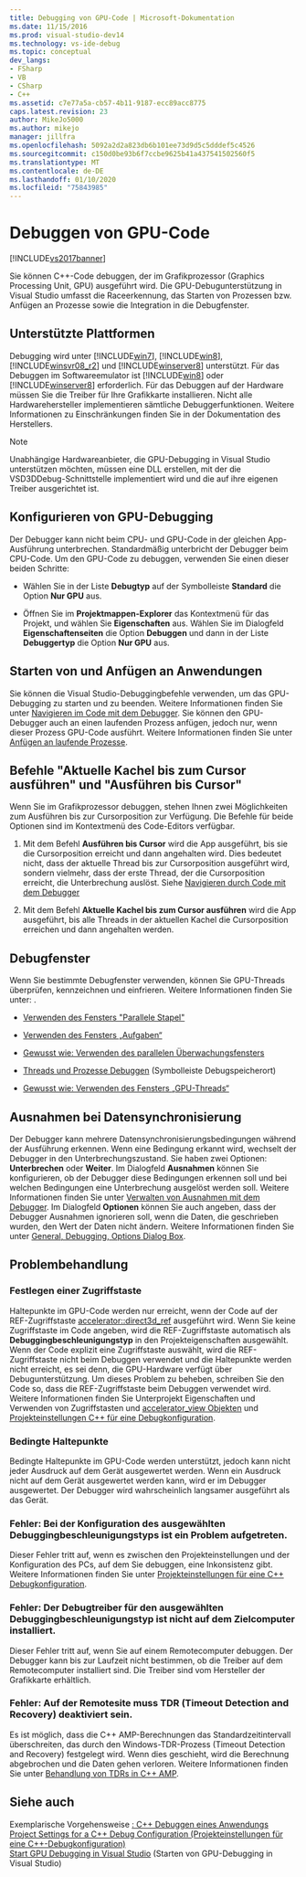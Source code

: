 ```yaml
---
title: Debugging von GPU-Code | Microsoft-Dokumentation
ms.date: 11/15/2016
ms.prod: visual-studio-dev14
ms.technology: vs-ide-debug
ms.topic: conceptual
dev_langs:
- FSharp
- VB
- CSharp
- C++
ms.assetid: c7e77a5a-cb57-4b11-9187-ecc89acc8775
caps.latest.revision: 23
author: MikeJo5000
ms.author: mikejo
manager: jillfra
ms.openlocfilehash: 5092a2d2a823db6b101ee73d9d5c5dddef5c4526
ms.sourcegitcommit: c150d0be93b6f7ccbe9625b41a437541502560f5
ms.translationtype: MT
ms.contentlocale: de-DE
ms.lasthandoff: 01/10/2020
ms.locfileid: "75843985"
---
```

# <a name="debugging-gpu-code"></a>Debuggen von GPU-Code
[!INCLUDE[vs2017banner](../includes/vs2017banner.md)]

Sie können C++-Code debuggen, der im Grafikprozessor (Graphics Processing Unit, GPU) ausgeführt wird. Die GPU-Debugunterstützung in Visual Studio umfasst die Raceerkennung, das Starten von Prozessen bzw. Anfügen an Prozesse sowie die Integration in die Debugfenster.  
  
## <a name="supported-platforms"></a>Unterstützte Plattformen  
 Debugging wird unter [!INCLUDE[win7](../includes/win7-md.md)], [!INCLUDE[win8](../includes/win8-md.md)], [!INCLUDE[winsvr08_r2](../includes/winsvr08-r2-md.md)] und [!INCLUDE[winserver8](../includes/winserver8-md.md)] unterstützt. Für das Debuggen im Softwareemulator ist [!INCLUDE[win8](../includes/win8-md.md)] oder [!INCLUDE[winserver8](../includes/winserver8-md.md)] erforderlich. Für das Debuggen auf der Hardware müssen Sie die Treiber für Ihre Grafikkarte installieren. Nicht alle Hardwarehersteller implementieren sämtliche Debuggerfunktionen. Weitere Informationen zu Einschränkungen finden Sie in der Dokumentation des Herstellers.  
  
> [!NOTE]
> Unabhängige Hardwareanbieter, die GPU-Debugging in Visual Studio unterstützen möchten, müssen eine DLL erstellen, mit der die VSD3DDebug-Schnittstelle implementiert wird und die auf ihre eigenen Treiber ausgerichtet ist.  
  
## <a name="configuring-gpu-debugging"></a>Konfigurieren von GPU-Debugging  
 Der Debugger kann nicht beim CPU- und GPU-Code in der gleichen App-Ausführung unterbrechen. Standardmäßig unterbricht der Debugger beim CPU-Code. Um den GPU-Code zu debuggen, verwenden Sie einen dieser beiden Schritte:  
  
- Wählen Sie in der Liste **Debugtyp** auf der Symbolleiste **Standard** die Option **Nur GPU** aus.  
  
- Öffnen Sie im **Projektmappen-Explorer** das Kontextmenü für das Projekt, und wählen Sie **Eigenschaften** aus. Wählen Sie im Dialogfeld **Eigenschaftenseiten** die Option **Debuggen** und dann in der Liste **Debuggertyp** die Option **Nur GPU** aus.  
  
## <a name="launching-and-attaching-to-applications"></a>Starten von und Anfügen an Anwendungen  
 Sie können die Visual Studio-Debuggingbefehle verwenden, um das GPU-Debugging zu starten und zu beenden. Weitere Informationen finden Sie unter [Navigieren im Code mit dem Debugger](../debugger/navigating-through-code-with-the-debugger.md). Sie können den GPU-Debugger auch an einen laufenden Prozess anfügen, jedoch nur, wenn dieser Prozess GPU-Code ausführt. Weitere Informationen finden Sie unter [Anfügen an laufende Prozesse](../debugger/attach-to-running-processes-with-the-visual-studio-debugger.md).  
  
## <a name="run-current-tile-to-cursor-and-run-to-cursor"></a>Befehle "Aktuelle Kachel bis zum Cursor ausführen" und "Ausführen bis Cursor"  
 Wenn Sie im Grafikprozessor debuggen, stehen Ihnen zwei Möglichkeiten zum Ausführen bis zur Cursorposition zur Verfügung. Die Befehle für beide Optionen sind im Kontextmenü des Code-Editors verfügbar.  
  
1. Mit dem Befehl **Ausführen bis Cursor** wird die App ausgeführt, bis sie die Cursorposition erreicht und dann angehalten wird. Dies bedeutet nicht, dass der aktuelle Thread bis zur Cursorposition ausgeführt wird, sondern vielmehr, dass der erste Thread, der die Cursorposition erreicht, die Unterbrechung auslöst. Siehe [Navigieren durch Code mit dem Debugger](../debugger/navigating-through-code-with-the-debugger.md)  
  
2. Mit dem Befehl **Aktuelle Kachel bis zum Cursor ausführen** wird die App ausgeführt, bis alle Threads in der aktuellen Kachel die Cursorposition erreichen und dann angehalten werden.  
  
## <a name="debugging-windows"></a>Debugfenster  
 Wenn Sie bestimmte Debugfenster verwenden, können Sie GPU-Threads überprüfen, kennzeichnen und einfrieren. Weitere Informationen finden Sie unter: .  
  
- [Verwenden des Fensters "Parallele Stapel"](../debugger/using-the-parallel-stacks-window.md)  
  
- [Verwenden des Fensters „Aufgaben“](../debugger/using-the-tasks-window.md)  
  
- [Gewusst wie: Verwenden des parallelen Überwachungsfensters](../debugger/how-to-use-the-parallel-watch-window.md)  
  
- [Threads und Prozesse Debuggen](../debugger/debug-threads-and-processes.md) (Symbolleiste Debugspeicherort)  
  
- [Gewusst wie: Verwenden des Fensters „GPU-Threads“](../debugger/how-to-use-the-gpu-threads-window.md)  
  
## <a name="data-synchronization-exceptions"></a>Ausnahmen bei Datensynchronisierung  
 Der Debugger kann mehrere Datensynchronisierungsbedingungen während der Ausführung erkennen. Wenn eine Bedingung erkannt wird, wechselt der Debugger in den Unterbrechungszustand. Sie haben zwei Optionen: **Unterbrechen** oder **Weiter**. Im Dialogfeld **Ausnahmen** können Sie konfigurieren, ob der Debugger diese Bedingungen erkennen soll und bei welchen Bedingungen eine Unterbrechung ausgelöst werden soll. Weitere Informationen finden Sie unter [Verwalten von Ausnahmen mit dem Debugger](../debugger/managing-exceptions-with-the-debugger.md). Im Dialogfeld **Optionen** können Sie auch angeben, dass der Debugger Ausnahmen ignorieren soll, wenn die Daten, die geschrieben wurden, den Wert der Daten nicht ändern. Weitere Informationen finden Sie unter [General, Debugging, Options Dialog Box](../debugger/general-debugging-options-dialog-box.md).  
  
## <a name="troubleshooting"></a>Problembehandlung  
  
### <a name="specifying-an-accelerator"></a>Festlegen einer Zugriffstaste  
 Haltepunkte im GPU-Code werden nur erreicht, wenn der Code auf der REF-Zugriffstaste [accelerator::direct3d_ref](https://msdn.microsoft.com/library/a514b1a7-3b3f-4011-be6c-f7b0d9a42663) ausgeführt wird. Wenn Sie keine Zugriffstaste im Code angeben, wird die REF-Zugriffstaste automatisch als **Debuggingbeschleunigungstyp** in den Projekteigenschaften ausgewählt. Wenn der Code explizit eine Zugriffstaste auswählt, wird die REF-Zugriffstaste nicht beim Debuggen verwendet und die Haltepunkte werden nicht erreicht, es sei denn, die GPU-Hardware verfügt über Debugunterstützung. Um dieses Problem zu beheben, schreiben Sie den Code so, dass die REF-Zugriffstaste beim Debuggen verwendet wird. Weitere Informationen finden Sie Unterprojekt Eigenschaften und Verwenden von Zugriffstasten und [accelerator_view Objekten](https://msdn.microsoft.com/library/18f0dc66-8236-4420-9f46-1a14f2c3fba1) und [Projekteinstellungen C++ für eine Debugkonfiguration](../debugger/project-settings-for-a-cpp-debug-configuration.md).  
  
### <a name="conditional-breakpoints"></a>Bedingte Haltepunkte  
 Bedingte Haltepunkte im GPU-Code werden unterstützt, jedoch kann nicht jeder Ausdruck auf dem Gerät ausgewertet werden. Wenn ein Ausdruck nicht auf dem Gerät ausgewertet werden kann, wird er im Debugger ausgewertet. Der Debugger wird wahrscheinlich langsamer ausgeführt als das Gerät.  
  
### <a name="error-there-is-a-configuration-issue-with-the-selected-debugging-accelerator-type"></a>Fehler: Bei der Konfiguration des ausgewählten Debuggingbeschleunigungstyps ist ein Problem aufgetreten.  
 Dieser Fehler tritt auf, wenn es zwischen den Projekteinstellungen und der Konfiguration des PCs, auf dem Sie debuggen, eine Inkonsistenz gibt. Weitere Informationen finden Sie unter [Projekteinstellungen für eine C++ Debugkonfiguration](../debugger/project-settings-for-a-cpp-debug-configuration.md).  
  
### <a name="error-the-debug-driver-for-the-selected-debugging-accelerator-type-is-not-installed-on-the-target-machine"></a>Fehler: Der Debugtreiber für den ausgewählten Debuggingbeschleunigungstyp ist nicht auf dem Zielcomputer installiert.  
 Dieser Fehler tritt auf, wenn Sie auf einem Remotecomputer debuggen. Der Debugger kann bis zur Laufzeit nicht bestimmen, ob die Treiber auf dem Remotecomputer installiert sind. Die Treiber sind vom Hersteller der Grafikkarte erhältlich.  
  
### <a name="error-timeout-detection-and-recovery-tdr-must-be-disabled-at-the-remote-site"></a>Fehler: Auf der Remotesite muss TDR (Timeout Detection and Recovery) deaktiviert sein.  
 Es ist möglich, dass die C++ AMP-Berechnungen das Standardzeitintervall überschreiten, das durch den Windows-TDR-Prozess (Timeout Detection and Recovery) festgelegt wird. Wenn dies geschieht, wird die Berechnung abgebrochen und die Daten gehen verloren. Weitere Informationen finden Sie unter [Behandlung von TDRs in C++ AMP](https://blogs.msdn.com/b/nativeconcurrency/archive/2012/03/07/handling-tdrs-in-c-amp.aspx).  
  
## <a name="see-also"></a>Siehe auch  
 Exemplarische Vorgehensweise [: C++ Debuggen eines Anwendungs](https://msdn.microsoft.com/library/40e92ecc-f6ba-411c-960c-b3047b854fb5)   
 [Project Settings for a C++ Debug Configuration (Projekteinstellungen für eine C++-Debugkonfiguration)](../debugger/project-settings-for-a-cpp-debug-configuration.md)   
 [Start GPU Debugging in Visual Studio](https://blogs.msdn.com/b/nativeconcurrency/archive/2012/03/17/start-gpu-debugging-in-visual-studio-11.aspx) (Starten von GPU-Debugging in Visual Studio)
